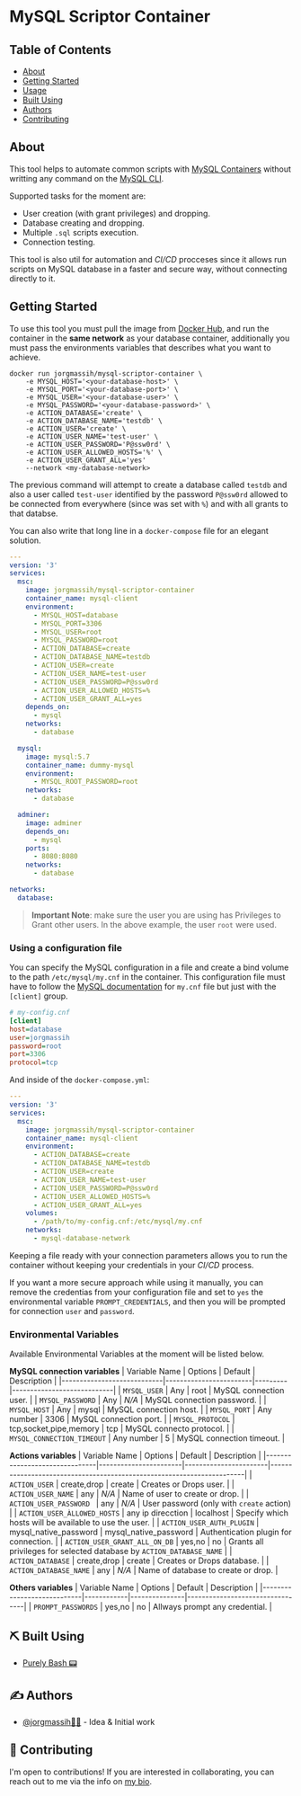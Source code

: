 # MySQL Scriptor Container

## Table of Contents

- [About](#about)
- [Getting Started](#getting_started)
- [Usage](#usage)
- [Built Using](#built_using)
- [Authors](#authors)
- [Contributing](#contribuiting)

## About <a name = "about"></a>

This tool helps to automate common scripts with [MySQL Containers](https://hub.docker.com/_/mysql) without writting any command on the [MySQL CLI](https://dev.mysql.com/doc/refman/8.0/en/mysql.html).

Supported tasks for the moment are:
- User creation (with grant privileges) and dropping.
- Database creating and dropping.
- Multiple `.sql` scripts execution.
- Connection testing.

This tool is also util for automation and _CI/CD_ procceses since it allows run scripts on MySQL database in a faster and secure way, without connecting directly to it.

## Getting Started <a name = "getting_started"></a>

To use this tool you must pull the image from [Docker Hub](https://hub.docker.com/r/jorgmassih/mysql-scriptor-container), and run the container in the **same network** as your database container, additionally you must pass the environments variables that describes what you want to achieve. 

```shell
docker run jorgmassih/mysql-scriptor-container \
    -e MYSQL_HOST='<your-database-host>' \
    -e MYSQL_PORT='<your-database-port>' \
    -e MYSQL_USER='<your-database-user>' \
    -e MYSQL_PASSWORD='<your-database-password>' \
    -e ACTION_DATABASE='create' \
    -e ACTION_DATABASE_NAME='testdb' \
    -e ACTION_USER='create' \
    -e ACTION_USER_NAME='test-user' \
    -e ACTION_USER_PASSWORD='P@ssw0rd' \
    -e ACTION_USER_ALLOWED_HOSTS='%' \
    -e ACTION_USER_GRANT_ALL='yes'
    --network <my-database-network>
```
The previous command will attempt to create a database called `testdb` and also a user called `test-user` identified by the password `P@ssw0rd` allowed to be connected from everywhere (since was set with `%`) and with all grants to that databse.

You can also write that long line in a `docker-compose` file for an elegant solution.

```yaml
---
version: '3'
services:
  msc: 
    image: jorgmassih/mysql-scriptor-container 
    container_name: mysql-client
    environment:
      - MYSQL_HOST=database
      - MYSQL_PORT=3306
      - MYSQL_USER=root
      - MYSQL_PASSWORD=root
      - ACTION_DATABASE=create
      - ACTION_DATABASE_NAME=testdb
      - ACTION_USER=create
      - ACTION_USER_NAME=test-user
      - ACTION_USER_PASSWORD=P@ssw0rd
      - ACTION_USER_ALLOWED_HOSTS=%
      - ACTION_USER_GRANT_ALL=yes
    depends_on: 
      - mysql
    networks:
      - database

  mysql:
    image: mysql:5.7
    container_name: dummy-mysql
    environment:
      - MYSQL_ROOT_PASSWORD=root
    networks:
      - database

  adminer:
    image: adminer
    depends_on: 
      - mysql
    ports:
      - 8080:8080
    networks:
      - database

networks:
  database:
```

> **Important Note**: make sure the user you are using has Privileges to Grant other users. In the above example, the user `root` were used.


### Using a configuration file

You can specify the MySQL configuration in a file and create a bind volume to the path `/etc/mysql/my.cnf` in the container. This configuration file must have to follow the [MySQL documentation](https://dev.mysql.com/doc/refman/8.0/en/option-files.html) for `my.cnf` file but just with the `[client]` group.

```ini
# my-config.cnf
[client]
host=database
user=jorgmassih
password=root
port=3306
protocol=tcp
```
And inside of the `docker-compose.yml`:
```yml
---
version: '3'
services:
  msc: 
    image: jorgmassih/mysql-scriptor-container 
    container_name: mysql-client
    environment:
      - ACTION_DATABASE=create
      - ACTION_DATABASE_NAME=testdb
      - ACTION_USER=create
      - ACTION_USER_NAME=test-user
      - ACTION_USER_PASSWORD=P@ssw0rd
      - ACTION_USER_ALLOWED_HOSTS=%
      - ACTION_USER_GRANT_ALL=yes
    volumes: 
      - /path/to/my-config.cnf:/etc/mysql/my.cnf
    networks:
      - mysql-database-network
```

Keeping a file ready with your connection parameters allows you to run the container without keeping your credentials in your _CI/CD_ process.

If you want a more secure approach while using it manually, you can remove the credentias from your configuration file and set to `yes` the environmental variable `PROMPT_CREDENTIALS`, and then you will be prompted for connection `user` and `password`.

### Environmental Variables

Available Environmental Variables at the moment will be listed below.

**MySQL connection variables**
| Variable Name              | Options                | Default | Description                |
|----------------------------|------------------------|---------|----------------------------|
| `MYSQL_USER`               | Any                    | root    | MySQL connection user.     |
| `MYSQL_PASSWORD`           | Any                    | _N/A_   | MySQL connection password. |
| `MYSQL_HOST`               | Any                    | mysql   | MySQL connection host.     |
| `MYSQL_PORT`               | Any number             | 3306    | MySQL connection port.     |
| `MYSQL_PROTOCOL`           | tcp,socket,pipe,memory | tcp     | MySQL connecto protocol.   |
| `MYSQL_CONNECTION_TIMEOUT` | Any number             | 5       | MySQL connection timeout.  |

**Actions variables**
| Variable Name                 | Options               | Default               | Description                                                           |
|-------------------------------|-----------------------|-----------------------|-----------------------------------------------------------------------|
| `ACTION_USER`                 | create,drop           | create                | Creates or Drops user.                                                |
| `ACTION_USER_NAME`            | any                   | _N/A_                 | Name of user to create or drop.                                       |
| `ACTION_USER_PASSWORD `       | any                   | _N/A_                 | User password (only with `create` action)                             |
| `ACTION_USER_ÀLLOWED_HOSTS`   | any ip direcction     | localhost             | Specify which hosts will be available to use the user.                |
| `ACTION_USER_AUTH_PLUGIN`     | mysql_native_password | mysql_native_password | Authentication plugin for connection.                                 |
| `ACTION_USER_GRANT_ALL_ON_DB` | yes,no                | no                    | Grants all privileges for selected database by `ACTION_DATABASE_NAME` |
| `ACTION_DATABASE`             | create,drop           | create                | Creates or Drops database.                                            |
| `ACTION_DATABASE_NAME`        | any                   | _N/A_                 | Name of database to create or drop.                                   |


**Others variables**
| Variable Name              | Options    | Default       | Description                     |
|----------------------------|------------|---------------|---------------------------------|
| `PROMPT_PASSWORDS`       | yes,no     | no            | Allways prompt any credential.  |

## ⛏️ Built Using <a name = "built_using"></a>

- [Purely Bash 📟](https://en.wikipedia.org/wiki/Bash_(Unix_shell))

## ✍️ Authors <a name = "authors"></a>

- [@jorgmassih👨‍💻](https://github.com/jorgmassih) - Idea & Initial work

## 🤝 Contributing <a name = "contributing"></a>
I'm open to contributions!
If you are interested in collaborating, you can reach out to me via the info on [my bio](https://github.com/Jorgmassih).
